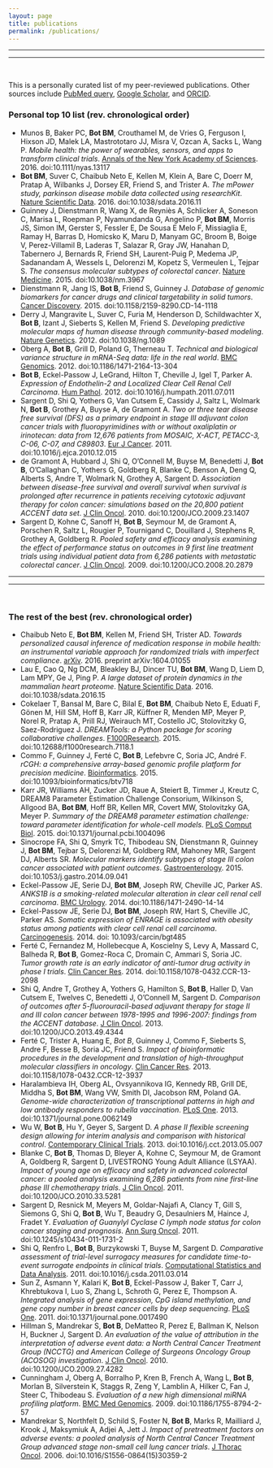 ```yaml
---
layout: page
title: publications
permalink: /publications/
---
```


***
***
<br>

This is a personally curated list of my peer-reviewed publications. Other sources include [PubMed query](http://www.ncbi.nlm.nih.gov/pubmed?term=((((Bot%20B%5BAuthor%5D)%20OR%20Bot%20BM%5BAuthor%5D)%20OR%20Bot%2C%20Brian%5BAuthor%5D)%20OR%20Bot%2C%20Brian%20M%5BAuthor%5D)%20NOT%20Le%20Bot%20B%5BAuthor%5D), [Google Scholar](https://scholar.google.com/citations?user=uL8iPIMAAAAJ&hl=en), and [ORCID](http://orcid.org/0000-0002-2412-6826).

### Personal top 10 list (rev. chronological order)
- Munos B, Baker PC, **Bot BM**, Crouthamel M, de Vries G, Ferguson I, Hixson JD, Malek LA, Mastrototaro JJ, Misra V, Ozcan A, Sacks L, Wang P. *Mobile health: the power of wearables, sensors, and apps to transform clinical trials*. <u>Annals of the New York Academy of Sciences</u>. 2016. doi:10.1111/nyas.13117
- **Bot BM**, Suver C, Chaibub Neto E, Kellen M, Klein A, Bare C, Doerr M, Pratap A, Wilbanks J, Dorsey ER, Friend S, and Trister A. *The mPower study, parkinson disease mobile data collected using researchKit*. <u>Nature Scientific Data</u>. 2016. doi:10.1038/sdata.2016.11
- Guinney J, Dienstmann R, Wang X, de Reyniès A, Schlicker A, Soneson C, Marisa L, Roepman P, Nyamundanda G, Angelino P, **Bot BM**, Morris JS, Simon IM, Gerster S, Fessler E, De Sousa E Melo F, Missiaglia E, Ramay H, Barras D, Homicsko K, Maru D, Manyam GC, Broom B, Boige V, Perez-Villamil B, Laderas T, Salazar R, Gray JW, Hanahan D, Tabernero J, Bernards R, Friend SH, Laurent-Puig P, Medema JP, Sadanandam A, Wessels L, Delorenzi M, Kopetz S, Vermeulen L, Tejpar S. *The consensus molecular subtypes of colorectal cancer*. <u>Nature Medicine</u>. 2015. doi:10.1038/nm.3967
- Dienstmann R, Jang IS, **Bot B**, Friend S, Guinney J. *Database of genomic biomarkers for cancer drugs and clinical targetability in solid tumors*. <u>Cancer Discovery</u>. 2015. doi:10.1158/2159-8290.CD-14-1118
- Derry J, Mangravite L, Suver C, Furia M, Henderson D, Schildwachter X, **Bot B**, Izant J, Sieberts S, Kellen M, Friend S. *Developing predictive molecular maps of human disease through community-based modeling*. <u>Nature Genetics</u>. 2012. doi:10.1038/ng.1089
- Oberg A, **Bot B**, Grill D, Poland G, Therneau T. *Technical and biological variance structure in mRNA-Seq data: life in the real world*. <u>BMC Genomics</u>. 2012. doi:10.1186/1471-2164-13-304
- **Bot B**, Eckel-Passow J, LeGrand, Hilton T, Cheville J, Igel T, Parker A. *Expression of Endothelin-2 and Localized Clear Cell Renal Cell Carcinoma*. <u>Hum Pathol</u>. 2012. doi:10.1016/j.humpath.2011.07.011
- Sargent D, Shi Q, Yothers G, Van Cutsem E, Cassidy J, Saltz L, Wolmark N, **Bot B**, Grothey A, Buyse A, de Gramont A. *Two or three tear disease free survival (DFS) as a primary endpoint in stage III adjuvant colon cancer trials with fluoropyrimidines with or without oxaliplatin or irinotecan: data from 12,676 patients from MOSAIC, X-ACT, PETACC-3, C-06, C-07, and C89803*. <u>Eur J Cancer</u>. 2011. doi:10.1016/j.ejca.2010.12.015
- de Gramont A, Hubbard J, Shi Q, O’Connell M, Buyse M, Benedetti J, **Bot B**, O’Callaghan C, Yothers G, Goldberg R, Blanke C, Benson A, Deng Q, Alberts S, Andre T, Wolmark N, Grothey A, Sargent D. *Association between disease-free survival and overall survival when survival is prolonged after recurrence in patients receiving cytotoxic adjuvant therapy for colon cancer: simulations based on the 20,800 patient ACCENT data set*. <u>J Clin Oncol</u>. 2010. doi:10.1200/JCO.2009.23.1407
- Sargent D, Kohne C, Sanoff H, **Bot B**, Seymour M, de Gramont A, Porschen R, Saltz L, Rougier P, Tournigand C, Douillard J, Stephens R, Grothey A, Goldberg R. *Pooled safety and efficacy analysis examining the effect of performance status on outcomes in 9 first line treatment trials using individual patient data from 6,286 patients with metastatic colorectal cancer*. <u>J Clin Oncol</u>. 2009. doi:10.1200/JCO.2008.20.2879

***
***
<br>

### The rest of the best (rev. chronological order)
- Chaibub Neto E, **Bot BM**, Kellen M, Friend SH, Trister AD. *Towards personalized causal inference of medication response in mobile health: an instrumental variable approach for randomized trials with imperfect compliance*. <u>arXiv</u>. 2016. preprint arXiv:1604.01055
- Lau E, Cao Q, Ng DCM, Bleakley BJ, Dincer TU, **Bot BM**, Wang D, Liem D, Lam MPY, Ge J, Ping P. *A large dataset of protein dynamics in the mammalian heart proteome*. <u>Nature Scientific Data</u>. 2016. doi:10.1038/sdata.2016.15
- Cokelaer T, Bansal M, Bare C, Bilal E, **Bot BM**, Chaibub Neto E, Eduati F, Gönen M, Hill SM, Hoff B, Karr JR, Küffner R, Menden MP, Meyer P, Norel R, Pratap A, Prill RJ, Weirauch MT, Costello JC, Stolovitzky G, Saez-Rodriguez J. *DREAMTools: a Python package for scoring collaborative challenges*. <u>F1000Research</u>. 2015. doi:10.12688/f1000research.7118.1
- Commo F, Guinney J, Ferté C, **Bot B**, Lefebvre C, Soria JC, André F. *rCGH: a comprehensive array-based genomic profile platform for precision medicine*. <u>Bioinformatics</u>. 2015. doi:10.1093/bioinformatics/btv718
- Karr JR, Williams AH, Zucker JD, Raue A, Steiert B, Timmer J, Kreutz C, DREAM8 Parameter Estimation Challenge Consorium, Wilkinson S, Allgood BA, **Bot BM**, Hoff BR, Kellen MR, Covert MW, Stolovitzky GA, Meyer P. *Summary of the DREAM8 parameter estimation challenge: toward parameter identification for whole-cell models*. <u>PLoS Comput Biol</u>. 2015. doi:10.1371/journal.pcbi.1004096
- Sinocrope FA, Shi Q, Smyrk TC, Thibodeau SN, Dienstmann R, Guinney J, **Bot BM**, Tejbar S, Delorenzi M, Goldberg RM, Mahoney MR, Sargent DJ, Alberts SR. *Molecular markers identify subtypes of stage III colon cancer associated with patient outcomes*. <u>Gastroenterology</u>. 2015. doi:10.1053/j.gastro.2014.09.041
- Eckel-Passow JE, Serie DJ, **Bot BM**, Joseph RW, Cheville JC, Parker AS. *ANKS1B is a smoking-related molecular alteration in clear cell renal cell carcinoma*. <u>BMC Urology</u>. 2014. doi:10.1186/1471-2490-14-14
- Eckel-Passow JE, Serie DJ, **Bot BM**, Joseph RW, Hart S, Cheville JC, Parker AS. *Somatic expression of ENRAGE is associated with obesity status among patients with clear cell renal cell carcinoma*. <u>Carcinogenesis</u>. 2014. doi: 10.1093/carcin/bgt485
- Ferté C, Fernandez M, Hollebecque A, Koscielny S, Levy A, Massard C, Balheda R, **Bot B**, Gomez-Roca C, Dromain C, Ammari S, Soria JC. *Tumor growth rate is an early indicator of anti-tumor drug activity in phase I trials*. <u>Clin Cancer Res</u>. 2014. doi:10.1158/1078-0432.CCR-13-2098
- Shi Q, Andre T, Grothey A, Yothers G, Hamilton S, **Bot B**, Haller D, Van Cutsem E, Twelves C, Benedetti J, O’Connell M, Sargent D. *Comparison of outcomes after 5-fluorouracil-based adjuvant therapy for stage II and III colon cancer between 1978-1995 and 1996-2007: findings from the ACCENT database*. <u>J Clin Oncol</u>. 2013. doi:10.1200/JCO.2013.49.4344
- Ferté C, Trister A, Huang E, *Bot B*, Guinney J, Commo F, Sieberts S, Andre F, Besse B, Soria JC, Friend S. *Impact of bioinformatic procedures in the development and translation of high-throughput molecular classifiers in oncology*. <u>Clin Cancer Res</u>. 2013. doi:10.1158/1078-0432.CCR-12-3937
- Haralambieva IH, Oberg AL, Ovsyannikova IG, Kennedy RB, Grill DE, Middha S, **Bot BM**, Wang VW, Smith DI, Jacobson RM, Poland GA. *Genome-wide characterization of transcriptional patterns in high and low antibody responders to rubella vaccination*. <u>PLoS One</u>. 2013. doi:10.1371/journal.pone.0062149
- Wu W, **Bot B**, Hu Y, Geyer S, Sargent D. *A phase II flexible screening design allowing for interim analysis and comparison with historical control*. <u>Contemporary Clinical Trials</u>. 2013. doi:10.1016/j.cct.2013.05.007
- Blanke C, **Bot B**, Thomas D, Bleyer A, Kohne C, Seymour M, de Gramont A, Goldberg R, Sargent D, LIVESTRONG Young Adult Alliance (LSYAA). *Impact of young age on efficacy and safety in advanced colorectal cancer: a pooled analysis examining 6,286 patients from nine first-line phase III chemotherapy trials*. <u>J Clin Oncol</u>. 2011. doi:10.1200/JCO.2010.33.5281
- Sargent D, Resnick M, Meyers M, Goldar-Najafi A, Clancy T, Gill S, Siemons G, Shi Q, **Bot B**, Wu T, Beaudry G, Desaulniers M, Haince J, Fradet Y. *Evaluation of Guanylyl Cyclase C lymph node status for colon cancer staging and prognosis*. <u>Ann Surg Oncol</u>. 2011. doi:10.1245/s10434-011-1731-2
- Shi Q, Renfro L, **Bot B**, Burzykowski T, Buyse M, Sargent D. *Comparative assessment of trial-level surrogacy measures for candidate time-to-event surrogate endpoints in clinical trials*. <u>Computational Statistics and Data Analysis</u>. 2011. doi:10.1016/j.csda.2011.03.014
- Sun Z, Asmann Y, Kalari K, **Bot B**, Eckel-Passow J, Baker T, Carr J, Khrebtukova I, Luo S, Zhang L, Schroth G, Perez E, Thompson A. *Integrated analysis of gene expression, CpG island methylation, and gene copy number in breast cancer cells by deep sequencing*. <u>PLoS One</u>. 2011. doi:10.1371/journal.pone.0017490
- Hillman S, Mandrekar S, **Bot B**, DeMatteo R, Perez E, Ballman K, Nelson H, Buckner J, Sargent D. *An evaluation of the value of attribution in the interpretation of adverse event data: a North Central Cancer Treatment Group (NCCTG) and American College of Surgeons Oncology Group (ACOSOG) investigation*. <u>J Clin Oncol</u>. 2010. doi:10.1200/JCO.2009.27.4282
- Cunningham J, Oberg A, Borralho P, Kren B, French A, Wang L, **Bot B**, Morlan B, Silverstein K, Staggs R, Zeng Y, Lamblin A, Hilker C, Fan J, Steer C, Thibodeau S. *Evaluation of a new high dimensional miRNA profiling platform*. <u>BMC Med Genomics</u>. 2009. doi:10.1186/1755-8794-2-57
- Mandrekar S, Northfelt D, Schild S, Foster N, **Bot B**, Marks R, Mailliard J, Krook J, Maksymiuk A, Adjei A, Jett J. *Impact of pretreatment factors on adverse events: a pooled analysis of North Central Cancer Treatment Group advanced stage non-small cell lung cancer trials*. <u>J Thorac Oncol</u>. 2006. doi:10.1016/S1556-0864(15)30359-2

